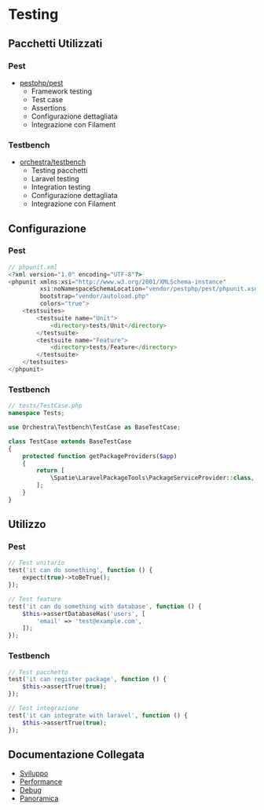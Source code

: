 # Testing

## Pacchetti Utilizzati

### Pest
- [pestphp/pest](https://pestphp.com)
  - Framework testing
  - Test case
  - Assertions
  - Configurazione dettagliata
  - Integrazione con Filament

### Testbench
- [orchestra/testbench](https://github.com/orchestral/testbench)
  - Testing pacchetti
  - Laravel testing
  - Integration testing
  - Configurazione dettagliata
  - Integrazione con Filament

## Configurazione

### Pest
```php
// phpunit.xml
<?xml version="1.0" encoding="UTF-8"?>
<phpunit xmlns:xsi="http://www.w3.org/2001/XMLSchema-instance"
         xsi:noNamespaceSchemaLocation="vendor/pestphp/pest/phpunit.xsd"
         bootstrap="vendor/autoload.php"
         colors="true">
    <testsuites>
        <testsuite name="Unit">
            <directory>tests/Unit</directory>
        </testsuite>
        <testsuite name="Feature">
            <directory>tests/Feature</directory>
        </testsuite>
    </testsuites>
</phpunit>
```

### Testbench
```php
// tests/TestCase.php
namespace Tests;

use Orchestra\Testbench\TestCase as BaseTestCase;

class TestCase extends BaseTestCase
{
    protected function getPackageProviders($app)
    {
        return [
            \Spatie\LaravelPackageTools\PackageServiceProvider::class,
        ];
    }
}
```

## Utilizzo

### Pest
```php
// Test unitario
test('it can do something', function () {
    expect(true)->toBeTrue();
});

// Test feature
test('it can do something with database', function () {
    $this->assertDatabaseHas('users', [
        'email' => 'test@example.com',
    ]);
});
```

### Testbench
```php
// Test pacchetto
test('it can register package', function () {
    $this->assertTrue(true);
});

// Test integrazione
test('it can integrate with laravel', function () {
    $this->assertTrue(true);
});
```

## Documentazione Collegata

- [Sviluppo](development.md)
- [Performance](performance.md)
- [Debug](debug.md)
- [Panoramica](../packages.md) 

